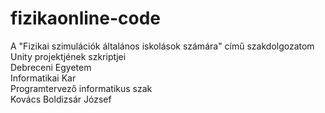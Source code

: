 # fizikaonline-code
A "Fizikai szimulációk általános iskolások számára" című szakdolgozatom Unity projektjének szkriptjei\
Debreceni Egyetem\
Informatikai Kar\
Programtervező informatikus szak\
Kovács Boldizsár József
